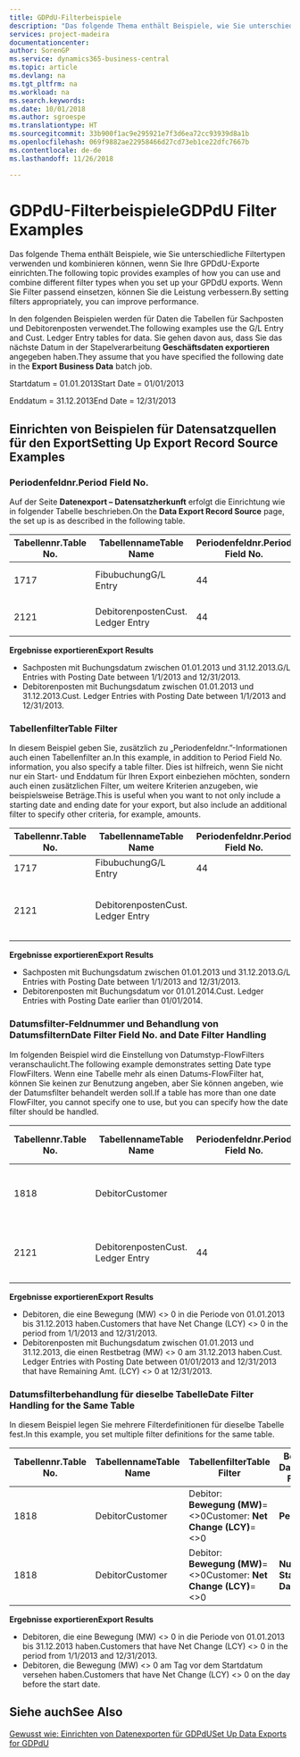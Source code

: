 ```yaml
---
title: GDPdU-Filterbeispiele
description: "Das folgende Thema enthält Beispiele, wie Sie unterschiedliche Filtertypen verwenden und kombinieren können, wenn Sie Ihre GPDdU-Exporte einrichten. Wenn Sie Filter passend einsetzen, können Sie die Leistung verbessern."
services: project-madeira
documentationcenter: 
author: SorenGP
ms.service: dynamics365-business-central
ms.topic: article
ms.devlang: na
ms.tgt_pltfrm: na
ms.workload: na
ms.search.keywords: 
ms.date: 10/01/2018
ms.author: sgroespe
ms.translationtype: HT
ms.sourcegitcommit: 33b900f1ac9e295921e7f3d6ea72cc93939d8a1b
ms.openlocfilehash: 069f9882ae22958466d27cd73eb1ce22dfc7667b
ms.contentlocale: de-de
ms.lasthandoff: 11/26/2018

---
```

# <a name="gdpdu-filter-examples"></a><span data-ttu-id="55bb1-104">GDPdU-Filterbeispiele</span><span class="sxs-lookup"><span data-stu-id="55bb1-104">GDPdU Filter Examples</span></span>
<span data-ttu-id="55bb1-105">Das folgende Thema enthält Beispiele, wie Sie unterschiedliche Filtertypen verwenden und kombinieren können, wenn Sie Ihre GPDdU-Exporte einrichten.</span><span class="sxs-lookup"><span data-stu-id="55bb1-105">The following topic provides examples of how you can use and combine different filter types when you set up your GPDdU exports.</span></span> <span data-ttu-id="55bb1-106">Wenn Sie Filter passend einsetzen, können Sie die Leistung verbessern.</span><span class="sxs-lookup"><span data-stu-id="55bb1-106">By setting filters appropriately, you can improve performance.</span></span>  

<span data-ttu-id="55bb1-107">In den folgenden Beispielen werden für Daten die Tabellen für Sachposten und Debitorenposten verwendet.</span><span class="sxs-lookup"><span data-stu-id="55bb1-107">The following examples use the G/L Entry and Cust. Ledger Entry tables for data.</span></span> <span data-ttu-id="55bb1-108">Sie gehen davon aus, dass Sie das nächste Datum in der Stapelverarbeitung **Geschäftsdaten exportieren** angegeben haben.</span><span class="sxs-lookup"><span data-stu-id="55bb1-108">They assume that you have specified the following date in the **Export Business Data** batch job.</span></span>  

<span data-ttu-id="55bb1-109">Startdatum = 01.01.2013</span><span class="sxs-lookup"><span data-stu-id="55bb1-109">Start Date = 01/01/2013</span></span>  

<span data-ttu-id="55bb1-110">Enddatum = 31.12.2013</span><span class="sxs-lookup"><span data-stu-id="55bb1-110">End Date = 12/31/2013</span></span>  

## <a name="setting-up-export-record-source-examples"></a><span data-ttu-id="55bb1-111">Einrichten von Beispielen für Datensatzquellen für den Export</span><span class="sxs-lookup"><span data-stu-id="55bb1-111">Setting Up Export Record Source Examples</span></span>  

### <a name="period-field-no"></a><span data-ttu-id="55bb1-112">Periodenfeldnr.</span><span class="sxs-lookup"><span data-stu-id="55bb1-112">Period Field No.</span></span>  
<span data-ttu-id="55bb1-113">Auf der Seite **Datenexport – Datensatzherkunft** erfolgt die Einrichtung wie in folgender Tabelle beschrieben.</span><span class="sxs-lookup"><span data-stu-id="55bb1-113">On the **Data Export Record Source** page, the set up is as described in the following table.</span></span>  

|<span data-ttu-id="55bb1-114">Tabellennr.</span><span class="sxs-lookup"><span data-stu-id="55bb1-114">Table No.</span></span>|<span data-ttu-id="55bb1-115">Tabellenname</span><span class="sxs-lookup"><span data-stu-id="55bb1-115">Table Name</span></span>|<span data-ttu-id="55bb1-116">Periodenfeldnr.</span><span class="sxs-lookup"><span data-stu-id="55bb1-116">Period Field No.</span></span>|<span data-ttu-id="55bb1-117">Periodenfeldname</span><span class="sxs-lookup"><span data-stu-id="55bb1-117">Period Field Name</span></span>|<span data-ttu-id="55bb1-118">Tabellenfilter</span><span class="sxs-lookup"><span data-stu-id="55bb1-118">Table Filter</span></span>|  
|---------------|----------------|----------------------|-----------------------|------------------|  
|<span data-ttu-id="55bb1-119">17</span><span class="sxs-lookup"><span data-stu-id="55bb1-119">17</span></span>|<span data-ttu-id="55bb1-120">Fibubuchung</span><span class="sxs-lookup"><span data-stu-id="55bb1-120">G/L Entry</span></span>|<span data-ttu-id="55bb1-121">4</span><span class="sxs-lookup"><span data-stu-id="55bb1-121">4</span></span>|<span data-ttu-id="55bb1-122">Buchungsdatum</span><span class="sxs-lookup"><span data-stu-id="55bb1-122">Posting Date</span></span>|<span data-ttu-id="55bb1-123">Kein Filter festgelegt.</span><span class="sxs-lookup"><span data-stu-id="55bb1-123">No filter set.</span></span>|  
|<span data-ttu-id="55bb1-124">21</span><span class="sxs-lookup"><span data-stu-id="55bb1-124">21</span></span>|<span data-ttu-id="55bb1-125">Debitorenposten</span><span class="sxs-lookup"><span data-stu-id="55bb1-125">Cust. Ledger Entry</span></span>|<span data-ttu-id="55bb1-126">4</span><span class="sxs-lookup"><span data-stu-id="55bb1-126">4</span></span>|<span data-ttu-id="55bb1-127">Buchungsdatum</span><span class="sxs-lookup"><span data-stu-id="55bb1-127">Posting Date</span></span>|<span data-ttu-id="55bb1-128">Kein Filter festgelegt.</span><span class="sxs-lookup"><span data-stu-id="55bb1-128">No filter set.</span></span>|  

<span data-ttu-id="55bb1-129">**Ergebnisse exportieren**</span><span class="sxs-lookup"><span data-stu-id="55bb1-129">**Export Results**</span></span>  

- <span data-ttu-id="55bb1-130">Sachposten mit Buchungsdatum zwischen 01.01.2013 und 31.12.2013.</span><span class="sxs-lookup"><span data-stu-id="55bb1-130">G/L Entries with Posting Date between 1/1/2013 and 12/31/2013.</span></span>  
- <span data-ttu-id="55bb1-131">Debitorenposten mit Buchungsdatum zwischen 01.01.2013 und 31.12.2013.</span><span class="sxs-lookup"><span data-stu-id="55bb1-131">Cust. Ledger Entries with Posting Date between 1/1/2013 and 12/31/2013.</span></span>  

### <a name="table-filter"></a><span data-ttu-id="55bb1-132">Tabellenfilter</span><span class="sxs-lookup"><span data-stu-id="55bb1-132">Table Filter</span></span>  
<span data-ttu-id="55bb1-133">In diesem Beispiel geben Sie, zusätzlich zu „Periodenfeldnr.”-Informationen auch einen Tabellenfilter an.</span><span class="sxs-lookup"><span data-stu-id="55bb1-133">In this example, in addition to Period Field No. information, you also specify a table filter.</span></span> <span data-ttu-id="55bb1-134">Dies ist hilfreich, wenn Sie nicht nur ein Start- und Enddatum für Ihren Export einbeziehen möchten, sondern auch einen zusätzlichen Filter, um weitere Kriterien anzugeben, wie beispielsweise Beträge.</span><span class="sxs-lookup"><span data-stu-id="55bb1-134">This is useful when you want to not only include a starting date and ending date for your export, but also include an additional filter to specify other criteria, for example, amounts.</span></span>  

|<span data-ttu-id="55bb1-135">Tabellennr.</span><span class="sxs-lookup"><span data-stu-id="55bb1-135">Table No.</span></span>|<span data-ttu-id="55bb1-136">Tabellenname</span><span class="sxs-lookup"><span data-stu-id="55bb1-136">Table Name</span></span>|<span data-ttu-id="55bb1-137">Periodenfeldnr.</span><span class="sxs-lookup"><span data-stu-id="55bb1-137">Period Field No.</span></span>|<span data-ttu-id="55bb1-138">Periodenfeldname</span><span class="sxs-lookup"><span data-stu-id="55bb1-138">Period Field Name</span></span>|<span data-ttu-id="55bb1-139">Tabellenfilter</span><span class="sxs-lookup"><span data-stu-id="55bb1-139">Table Filter</span></span>|  
|---------------|----------------|----------------------|-----------------------|------------------|  
|<span data-ttu-id="55bb1-140">17</span><span class="sxs-lookup"><span data-stu-id="55bb1-140">17</span></span>|<span data-ttu-id="55bb1-141">Fibubuchung</span><span class="sxs-lookup"><span data-stu-id="55bb1-141">G/L Entry</span></span>|<span data-ttu-id="55bb1-142">4</span><span class="sxs-lookup"><span data-stu-id="55bb1-142">4</span></span>|<span data-ttu-id="55bb1-143">Buchungsdatum</span><span class="sxs-lookup"><span data-stu-id="55bb1-143">Posting Date</span></span>||  
|<span data-ttu-id="55bb1-144">21</span><span class="sxs-lookup"><span data-stu-id="55bb1-144">21</span></span>|<span data-ttu-id="55bb1-145">Debitorenposten</span><span class="sxs-lookup"><span data-stu-id="55bb1-145">Cust. Ledger Entry</span></span>|||<span data-ttu-id="55bb1-146">Debitorenposten: **Buchungsdatum=..31-12-13**</span><span class="sxs-lookup"><span data-stu-id="55bb1-146">Cust. Ledger Entry: **Posting Date=..31-12-13**</span></span>|  

<span data-ttu-id="55bb1-147">**Ergebnisse exportieren**</span><span class="sxs-lookup"><span data-stu-id="55bb1-147">**Export Results**</span></span>  

- <span data-ttu-id="55bb1-148">Sachposten mit Buchungsdatum zwischen 01.01.2013 und 31.12.2013.</span><span class="sxs-lookup"><span data-stu-id="55bb1-148">G/L Entries with Posting Date between 1/1/2013 and 12/31/2013.</span></span>  
- <span data-ttu-id="55bb1-149">Debitorenposten mit Buchungsdatum vor 01.01.2014.</span><span class="sxs-lookup"><span data-stu-id="55bb1-149">Cust. Ledger Entries with Posting Date earlier than 01/01/2014.</span></span>  

### <a name="date-filter-field-no-and-date-filter-handling"></a><span data-ttu-id="55bb1-150">Datumsfilter-Feldnummer und Behandlung von Datumsfiltern</span><span class="sxs-lookup"><span data-stu-id="55bb1-150">Date Filter Field No. and Date Filter Handling</span></span>  
<span data-ttu-id="55bb1-151">Im folgenden Beispiel wird die Einstellung von Datumstyp-FlowFilters veranschaulicht.</span><span class="sxs-lookup"><span data-stu-id="55bb1-151">The following example demonstrates setting Date type FlowFilters.</span></span> <span data-ttu-id="55bb1-152">Wenn eine Tabelle mehr als einen Datums-FlowFilter hat, können Sie keinen zur Benutzung angeben, aber Sie können angeben, wie der Datumsfilter behandelt werden soll.</span><span class="sxs-lookup"><span data-stu-id="55bb1-152">If a table has more than one date FlowFilter, you cannot specify one to use, but you can specify how the date filter should be handled.</span></span>  

|<span data-ttu-id="55bb1-153">Tabellennr.</span><span class="sxs-lookup"><span data-stu-id="55bb1-153">Table No.</span></span>|<span data-ttu-id="55bb1-154">Tabellenname</span><span class="sxs-lookup"><span data-stu-id="55bb1-154">Table Name</span></span>|<span data-ttu-id="55bb1-155">Periodenfeldnr.</span><span class="sxs-lookup"><span data-stu-id="55bb1-155">Period Field No.</span></span>|<span data-ttu-id="55bb1-156">Periodenfeldname</span><span class="sxs-lookup"><span data-stu-id="55bb1-156">Period Field Name</span></span>|<span data-ttu-id="55bb1-157">Tabellenfilter</span><span class="sxs-lookup"><span data-stu-id="55bb1-157">Table Filter</span></span>|<span data-ttu-id="55bb1-158">Behandlung von Datumsfiltern</span><span class="sxs-lookup"><span data-stu-id="55bb1-158">Date Filter Handling</span></span>|  
|---------------|----------------|----------------------|-----------------------|------------------|--------------------------|  
|<span data-ttu-id="55bb1-159">18</span><span class="sxs-lookup"><span data-stu-id="55bb1-159">18</span></span>|<span data-ttu-id="55bb1-160">Debitor</span><span class="sxs-lookup"><span data-stu-id="55bb1-160">Customer</span></span>|||<span data-ttu-id="55bb1-161">Debitor: **Bewegung (MW)**=<>0</span><span class="sxs-lookup"><span data-stu-id="55bb1-161">Customer: **Net Change (LCY)**=<>0</span></span>|<span data-ttu-id="55bb1-162">**Periode**</span><span class="sxs-lookup"><span data-stu-id="55bb1-162">**Period**</span></span>|  
|<span data-ttu-id="55bb1-163">21</span><span class="sxs-lookup"><span data-stu-id="55bb1-163">21</span></span>|<span data-ttu-id="55bb1-164">Debitorenposten</span><span class="sxs-lookup"><span data-stu-id="55bb1-164">Cust. Ledger Entry</span></span>|<span data-ttu-id="55bb1-165">4</span><span class="sxs-lookup"><span data-stu-id="55bb1-165">4</span></span>|<span data-ttu-id="55bb1-166">Buchungsdatum</span><span class="sxs-lookup"><span data-stu-id="55bb1-166">Posting Date</span></span>|<span data-ttu-id="55bb1-167">Debitorenposten: **Restbetrag (MW)**=<>0</span><span class="sxs-lookup"><span data-stu-id="55bb1-167">Cust. Ledger Entry: **Remaining Amt. (LCY)**=<>0</span></span>|<span data-ttu-id="55bb1-168">**Nur Enddatum**</span><span class="sxs-lookup"><span data-stu-id="55bb1-168">**End Date Only**</span></span>|  

<span data-ttu-id="55bb1-169">**Ergebnisse exportieren**</span><span class="sxs-lookup"><span data-stu-id="55bb1-169">**Export Results**</span></span>  

- <span data-ttu-id="55bb1-170">Debitoren, die eine Bewegung (MW) <> 0 in die Periode von 01.01.2013 bis 31.12.2013 haben.</span><span class="sxs-lookup"><span data-stu-id="55bb1-170">Customers that have Net Change (LCY) <> 0 in the period from 1/1/2013 and 12/31/2013.</span></span>  
- <span data-ttu-id="55bb1-171">Debitorenposten mit Buchungsdatum zwischen 01.01.2013 und 31.12.2013, die einen Restbetrag (MW) <> 0 am 31.12.2013 haben.</span><span class="sxs-lookup"><span data-stu-id="55bb1-171">Cust. Ledger Entries with Posting Date between 01/01/2013 and 12/31/2013 that have Remaining Amt. (LCY) <> 0 at 12/31/2013.</span></span>  

### <a name="date-filter-handling-for-the-same-table"></a><span data-ttu-id="55bb1-172">Datumsfilterbehandlung für dieselbe Tabelle</span><span class="sxs-lookup"><span data-stu-id="55bb1-172">Date Filter Handling for the Same Table</span></span>  
<span data-ttu-id="55bb1-173">In diesem Beispiel legen Sie mehrere Filterdefinitionen für dieselbe Tabelle fest.</span><span class="sxs-lookup"><span data-stu-id="55bb1-173">In this example, you set multiple filter definitions for the same table.</span></span>  

|<span data-ttu-id="55bb1-174">Tabellennr.</span><span class="sxs-lookup"><span data-stu-id="55bb1-174">Table No.</span></span>|<span data-ttu-id="55bb1-175">Tabellenname</span><span class="sxs-lookup"><span data-stu-id="55bb1-175">Table Name</span></span>|<span data-ttu-id="55bb1-176">Tabellenfilter</span><span class="sxs-lookup"><span data-stu-id="55bb1-176">Table Filter</span></span>|<span data-ttu-id="55bb1-177">Behandlung von Datumsfiltern</span><span class="sxs-lookup"><span data-stu-id="55bb1-177">Date Filter Handling</span></span>|  
|---------------|----------------|------------------|--------------------------|  
|<span data-ttu-id="55bb1-178">18</span><span class="sxs-lookup"><span data-stu-id="55bb1-178">18</span></span>|<span data-ttu-id="55bb1-179">Debitor</span><span class="sxs-lookup"><span data-stu-id="55bb1-179">Customer</span></span>|<span data-ttu-id="55bb1-180">Debitor: **Bewegung (MW)**=<>0</span><span class="sxs-lookup"><span data-stu-id="55bb1-180">Customer: **Net Change (LCY)**=<>0</span></span>|<span data-ttu-id="55bb1-181">**Periode**</span><span class="sxs-lookup"><span data-stu-id="55bb1-181">**Period**</span></span>|  
|<span data-ttu-id="55bb1-182">18</span><span class="sxs-lookup"><span data-stu-id="55bb1-182">18</span></span>|<span data-ttu-id="55bb1-183">Debitor</span><span class="sxs-lookup"><span data-stu-id="55bb1-183">Customer</span></span>|<span data-ttu-id="55bb1-184">Debitor: **Bewegung (MW)**=<>0</span><span class="sxs-lookup"><span data-stu-id="55bb1-184">Customer: **Net Change (LCY)**=<>0</span></span>|<span data-ttu-id="55bb1-185">**Nur Startdatum**</span><span class="sxs-lookup"><span data-stu-id="55bb1-185">**Start Date Only**</span></span>|  

<span data-ttu-id="55bb1-186">**Ergebnisse exportieren**</span><span class="sxs-lookup"><span data-stu-id="55bb1-186">**Export Results**</span></span>  

- <span data-ttu-id="55bb1-187">Debitoren, die eine Bewegung (MW) <> 0 in die Periode von 01.01.2013 bis 31.12.2013 haben.</span><span class="sxs-lookup"><span data-stu-id="55bb1-187">Customers that have Net Change (LCY) <> 0 in the period from 1/1/2013 and 12/31/2013.</span></span>  
- <span data-ttu-id="55bb1-188">Debitoren, die Bewegung (MW) <> 0 am Tag vor dem Startdatum versehen haben.</span><span class="sxs-lookup"><span data-stu-id="55bb1-188">Customers that have Net Change (LCY) <> 0 on the day before the start date.</span></span>  

## <a name="see-also"></a><span data-ttu-id="55bb1-189">Siehe auch</span><span class="sxs-lookup"><span data-stu-id="55bb1-189">See Also</span></span>  
 [<span data-ttu-id="55bb1-190">Gewusst wie: Einrichten von Datenexporten für GDPdU</span><span class="sxs-lookup"><span data-stu-id="55bb1-190">Set Up Data Exports for GDPdU</span></span>](how-to-set-up-data-exports-for-gdpdu.md)

